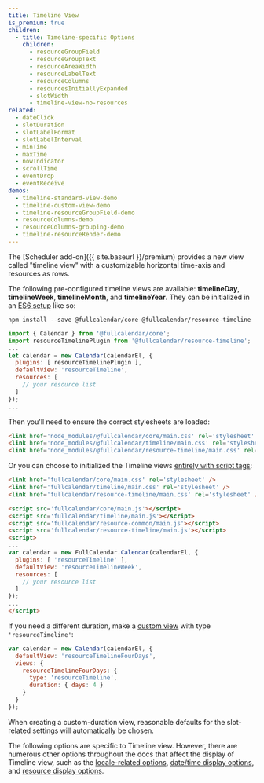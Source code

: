 ```yaml
---
title: Timeline View
is_premium: true
children:
  - title: Timeline-specific Options
    children:
      - resourceGroupField
      - resourceGroupText
      - resourceAreaWidth
      - resourceLabelText
      - resourceColumns
      - resourcesInitiallyExpanded
      - slotWidth
      - timeline-view-no-resources
related:
  - dateClick
  - slotDuration
  - slotLabelFormat
  - slotLabelInterval
  - minTime
  - maxTime
  - nowIndicator
  - scrollTime
  - eventDrop
  - eventReceive
demos:
  - timeline-standard-view-demo
  - timeline-custom-view-demo
  - timeline-resourceGroupField-demo
  - resourceColumns-demo
  - resourceColumns-grouping-demo
  - timeline-resourceRender-demo
---
```


The [Scheduler add-on]({{ site.baseurl }}/premium) provides a new view called "timeline view" with a customizable horizontal time-axis and resources as rows.

The following pre-configured timeline views are available: **timelineDay**, **timelineWeek**, **timelineMonth**, and **timelineYear**. They can be initialized in an [ES6 setup](initialize-es6) like so:

```
npm install --save @fullcalendar/core @fullcalendar/resource-timeline
```

```js
import { Calendar } from '@fullcalendar/core';
import resourceTimelinePlugin from '@fullcalendar/resource-timeline';
...
let calendar = new Calendar(calendarEl, {
  plugins: [ resourceTimelinePlugin ],
  defaultView: 'resourceTimeline',
  resources: [
    // your resource list
  ]
});
...
```

Then you'll need to ensure the correct stylesheets are loaded:

```html
<link href='node_modules/@fullcalendar/core/main.css' rel='stylesheet' />
<link href='node_modules/@fullcalendar/timeline/main.css' rel='stylesheet' />
<link href='node_modules/@fullcalendar/resource-timeline/main.css' rel='stylesheet' />
```

Or you can choose to initialized the Timeline views [entirely with script tags](initialize-globals):

```html
<link href='fullcalendar/core/main.css' rel='stylesheet' />
<link href='fullcalendar/timeline/main.css' rel='stylesheet' />
<link href='fullcalendar/resource-timeline/main.css' rel='stylesheet' />

<script src='fullcalendar/core/main.js'></script>
<script src='fullcalendar/timeline/main.js'></script>
<script src='fullcalendar/resource-common/main.js'></script>
<script src='fullcalendar/resource-timeline/main.js'></script>
<script>
...
var calendar = new FullCalendar.Calendar(calendarEl, {
  plugins: [ 'resourceTimeline' ],
  defaultView: 'resourceTimelineWeek',
  resources: [
    // your resource list
  ]
});
...
</script>
```

If you need a different duration, make a [custom view](custom-view-with-settings) with type `'resourceTimeline'`:

```js
var calendar = new Calendar(calendarEl, {
  defaultView: 'resourceTimelineFourDays',
  views: {
    resourceTimelineFourDays: {
      type: 'resourceTimeline',
      duration: { days: 4 }
    }
  }
});
```

When creating a custom-duration view, reasonable defaults for the slot-related settings will automatically be chosen.

The following options are specific to Timeline view. However, there are numerous other options throughout the docs that affect the display of Timeline view, such as the [locale-related options](localization), [date/time display options](date-display), and [resource display options](resource-display).

